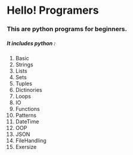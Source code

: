 <h1>Hello! Programers</h1>
<h3>
  This are python programs for beginners.
</h3>
<h5>It includes python :</h5>
<ol>
  <li>Basic</li>
  <li>Strings</li>
  <li>Lists</li>
  <li>Sets</li>
  <li>Tuples</li>
  <li>Dictinories</li>
  <li>Loops</li>
  <li>IO</li>
  <li>Functions</li>
  <li>Patterns</li>
  <li>DateTime</li>
  <li>OOP</li>
  <li>JSON</li>
  <li>FileHandling</li>
  <li>Exersize</li>
</ol>
